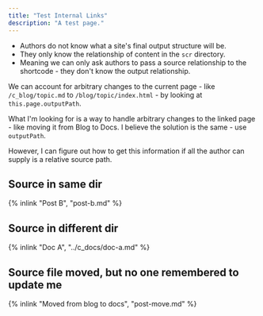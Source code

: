 ```yaml
---
title: "Test Internal Links"
description: "A test page."
---
```


- Authors do not know what a site's final output structure will be. 
- They only know the relationship of content in the `scr` directory.
- Meaning we can only ask authors to pass a source relationship to the shortcode - they don't know the output relationship.

We can account for arbitrary changes to the current page - like `/c_blog/topic.md` to `/blog/topic/index.html` - by looking at `this.page.outputPath`.

What I'm looking for is a way to handle arbitrary changes to the linked page - like moving it from Blog to Docs. I believe the solution is the same - use `outputPath`. 

However, I can figure out how to get this information if all the author can supply is a relative source path. 

## Source in same dir

{% inlink "Post B", "post-b.md" %}

## Source in different dir

{% inlink "Doc A", "../c_docs/doc-a.md" %}

## Source file moved, but no one remembered to update me

{% inlink "Moved from blog to docs", "post-move.md" %}

